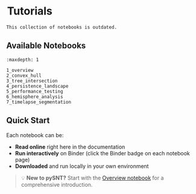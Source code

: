 # <i class="fas fa-book"></i>&hairsp;Tutorials

```{important}
This collection of notebooks is outdated.
```

## Available Notebooks

```{toctree}
:maxdepth: 1

1_overview
2_convex_hull
3_tree_intersection
4_persistence_landscape
5_performance_testing
6_hemisphere_analysis
7_timelapse_segmentation
```

## Quick Start

Each notebook can be:
- **Read online** right here in the documentation
- **Run interactively** on Binder (click the Binder badge on each notebook page)
- **Downloaded** and run locally in your own environment

> 💡 **New to pySNT?** Start with the [Overview notebook](1_overview.ipynb) for a comprehensive introduction.